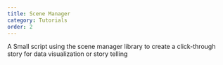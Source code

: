 ```yaml
---
title: Scene Manager
category: Tutorials
order: 2
---
```


<p>A Small script using the scene manager library to create a click-through story for data visualization or story telling</p>

<script src="{{ "/scripts/p5.min.js" | prepend: site.baseurl }}"></script>
<script>
var mgr;

function setup()
{
    createCanvas(windowWidth, windowHeight);

    mgr = new SceneManager();

    // Preload scenes. Preloading is normally optional
    // ... but needed if showNextScene() is used.
    mgr.addScene ( Animation1 );
    mgr.addScene ( Animation2 );
    mgr.addScene ( Animation3 );

    mgr.showNextScene();
}

function draw()
{
    mgr.draw();
}

function mousePressed()
{
    mgr.mousePressed();
}

// =============================================================
// =                         BEGIN SCENES                      = 
// =============================================================

function Animation1()
{
    var textX;
    var textY;

    this.enter = function()
    {
        textX = 10;
        textY = 0;

        background("black");
        textAlign(CENTER);
        textFont('Mukta Mahee');
        fill("white");
        textSize(62);
        text("MY GREAT DATA VISUALIZATION", width / 2, height / 2 - 80);
        textSize(30);
        text("This is the title page. Set the scene and let people know what the story is about\n", width / 2, height / 2);
        textSize(14);
        text("... click to continue.\n\n", width/2, height/2+60);
    }

    this.keyPressed = function()
    {
        text(keyCode, textX, textY += 10);
        if ( textY > height )
        {
            textX += 20;
            textY = 0;
        }
    }

    this.mousePressed = function()
    {
        this.sceneManager.showNextScene();
    }
}


function Animation2()
{
    
    this.draw = function()
    {
        background("white");

        fill("red");
        noStroke();

        var r = frameCount;

        ellipse(r+300, height/2-100, 80, 80);

        if(r>600){
          this.sceneManager.showNextScene();  
        }


        textSize(30);
        textAlign(CENTER);
        fill("black");
        
        text("This is the hook, this is were we give some futher information and make them feel something", width/2, height/2);
    }

    this.mousePressed = function()
    {
        this.sceneManager.showNextScene();
    }
}


// When defining scenes, you can also 
// put the setup, draw, etc. methods on prototype
function Animation3()
{
    this.draw = function()
    {
        background("red");
                
        var r = sin( frameCount * 0.01 );
                
        fill("white");
        noStroke();
        ellipse( width / 2, height / 2, map(r, 0, 1, 100, 200) );
    }
}
</script>